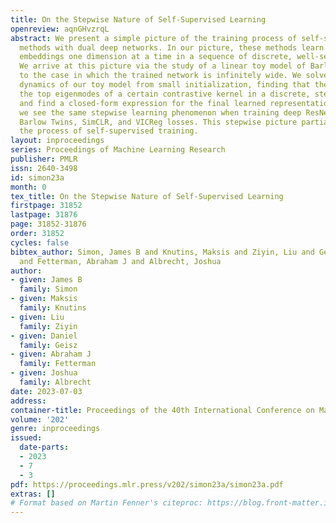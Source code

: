 ```yaml
---
title: On the Stepwise Nature of Self-Supervised Learning
openreview: aqnGHvzrqL
abstract: We present a simple picture of the training process of self-supervised learning
  methods with dual deep networks. In our picture, these methods learn their high-dimensional
  embeddings one dimension at a time in a sequence of discrete, well-separated steps.
  We arrive at this picture via the study of a linear toy model of Barlow Twins, applicable
  to the case in which the trained network is infinitely wide. We solve the training
  dynamics of our toy model from small initialization, finding that the model learns
  the top eigenmodes of a certain contrastive kernel in a discrete, stepwise fashion,
  and find a closed-form expression for the final learned representations. Remarkably,
  we see the same stepwise learning phenomenon when training deep ResNets using the
  Barlow Twins, SimCLR, and VICReg losses. This stepwise picture partially demystifies
  the process of self-supervised training.
layout: inproceedings
series: Proceedings of Machine Learning Research
publisher: PMLR
issn: 2640-3498
id: simon23a
month: 0
tex_title: On the Stepwise Nature of Self-Supervised Learning
firstpage: 31852
lastpage: 31876
page: 31852-31876
order: 31852
cycles: false
bibtex_author: Simon, James B and Knutins, Maksis and Ziyin, Liu and Geisz, Daniel
  and Fetterman, Abraham J and Albrecht, Joshua
author:
- given: James B
  family: Simon
- given: Maksis
  family: Knutins
- given: Liu
  family: Ziyin
- given: Daniel
  family: Geisz
- given: Abraham J
  family: Fetterman
- given: Joshua
  family: Albrecht
date: 2023-07-03
address: 
container-title: Proceedings of the 40th International Conference on Machine Learning
volume: '202'
genre: inproceedings
issued:
  date-parts:
  - 2023
  - 7
  - 3
pdf: https://proceedings.mlr.press/v202/simon23a/simon23a.pdf
extras: []
# Format based on Martin Fenner's citeproc: https://blog.front-matter.io/posts/citeproc-yaml-for-bibliographies/
---
```


